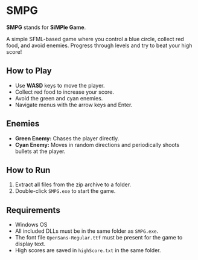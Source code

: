 # SMPG

**SMPG** stands for **SiMPle Game**.

A simple SFML-based game where you control a blue circle, collect red food, and avoid enemies. Progress through levels and try to beat your high score!

## How to Play

- Use **WASD** keys to move the player.
- Collect red food to increase your score.
- Avoid the green and cyan enemies.
- Navigate menus with the arrow keys and Enter.

## Enemies

- **Green Enemy:** Chases the player directly.
- **Cyan Enemy:** Moves in random directions and periodically shoots bullets at the player.

## How to Run

1. Extract all files from the zip archive to a folder.
2. Double-click `SMPG.exe` to start the game.

## Requirements

- Windows OS
- All included DLLs must be in the same folder as `SMPG.exe`.
- The font file `OpenSans-Regular.ttf` must be present for the game to display text.
- High scores are saved in `highScore.txt` in the same folder.

